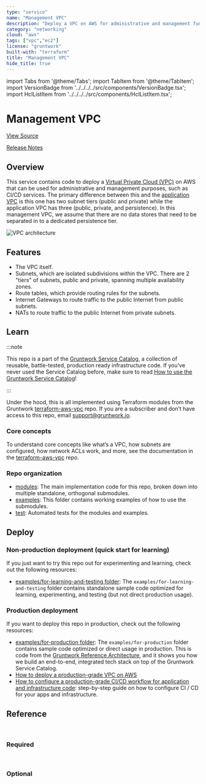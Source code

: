 ```yaml
---
type: "service"
name: "Management VPC"
description: "Deploy a VPC on AWS for administrative and management functions."
category: "networking"
cloud: "aws"
tags: ["vpc","ec2"]
license: "gruntwork"
built-with: "terraform"
title: "Management VPC"
hide_title: true
---
```


import Tabs from '@theme/Tabs';
import TabItem from '@theme/TabItem';
import VersionBadge from '../../../../src/components/VersionBadge.tsx';
import HclListItem from '../../../../src/components/HclListItem.tsx';

<VersionBadge version="0.85.0" lastModifiedVersion="0.83.0"/>

# Management VPC


<a href="https://github.com/gruntwork-io/terraform-aws-service-catalog/tree/master/modules/networking/vpc-mgmt" className="link-button">View Source</a>

<a href="https://github.com/gruntwork-io/terraform-aws-service-catalog/releases?q=networking%2Fvpc-mgmt" className="link-button" title="Release notes for only the service catalog versions which impacted this service.">Release Notes</a>

## Overview

This service contains code to deploy a [Virtual Private Cloud (VPC)](https://aws.amazon.com/vpc/) on AWS that can be
used for administrative and management purposes, such as CI/CD services. The primary difference between this and the
[application VPC](https://github.com/gruntwork-io/terraform-aws-service-catalog/tree/master/modules/networking/vpc) is this one has two subnet tiers (public and private) while the application VPC has three
(public, private, and persistence). In this management VPC, we assume that there are no data stores that need to be
separated in to a dedicated persistence tier.

![VPC architecture](/img/reference/services/networking/vpc-architecture.png)

## Features

*   The VPC itself.
*   Subnets, which are isolated subdivisions within the VPC. There are 2 "tiers" of subnets, public and private, spanning
    multiple availability zones.
*   Route tables, which provide routing rules for the subnets.
*   Internet Gateways to route traffic to the public Internet from public subnets.
*   NATs to route traffic to the public Internet from private subnets.

## Learn

:::note

This repo is a part of the [Gruntwork Service Catalog](https://github.com/gruntwork-io/terraform-aws-service-catalog/),
a collection of reusable, battle-tested, production ready infrastructure code.
If you’ve never used the Service Catalog before, make sure to read
[How to use the Gruntwork Service Catalog](https://docs.gruntwork.io/reference/services/intro/overview)!

:::

Under the hood, this is all implemented using Terraform modules from the Gruntwork
[terraform-aws-vpc](https://github.com/gruntwork-io/terraform-aws-vpc) repo. If you are a subscriber and don’t have
access to this repo, email <support@gruntwork.io>.

### Core concepts

To understand core concepts like what’s a VPC, how subnets are configured, how network ACLs work, and more, see the
documentation in the [terraform-aws-vpc](https://github.com/gruntwork-io/terraform-aws-vpc) repo.

### Repo organization

*   [modules](https://github.com/gruntwork-io/terraform-aws-service-catalog/tree/master/modules): The main implementation code for this repo, broken down into multiple standalone, orthogonal submodules.
*   [examples](https://github.com/gruntwork-io/terraform-aws-service-catalog/tree/master/examples): This folder contains working examples of how to use the submodules.
*   [test](https://github.com/gruntwork-io/terraform-aws-service-catalog/tree/master/test): Automated tests for the modules and examples.

## Deploy

### Non-production deployment (quick start for learning)

If you just want to try this repo out for experimenting and learning, check out the following resources:

*   [examples/for-learning-and-testing folder](https://github.com/gruntwork-io/terraform-aws-service-catalog/tree/master/examples/for-learning-and-testing): The
    `examples/for-learning-and-testing` folder contains standalone sample code optimized for learning, experimenting, and
    testing (but not direct production usage).

### Production deployment

If you want to deploy this repo in production, check out the following resources:

*   [examples/for-production folder](https://github.com/gruntwork-io/terraform-aws-service-catalog/tree/master/examples/for-production): The `examples/for-production` folder contains sample code
    optimized or direct usage in production. This is code from the
    [Gruntwork Reference Architecture](https://gruntwork.io/reference-architecture), and it shows you how we build an
    end-to-end, integrated tech stack on top of the Gruntwork Service Catalog.
*   [How to deploy a production-grade VPC on AWS](https://docs.gruntwork.io/guides/build-it-yourself/vpc/)
*   [How to configure a production-grade CI/CD workflow for application and infrastructure code](https://docs.gruntwork.io/guides/build-it-yourself/pipelines/):
    step-by-step guide on how to configure CI / CD for your apps and infrastructure.

## Reference

<Tabs>
<TabItem value="inputs" label="Inputs" default>

<br/>

### Required

<HclListItem name="aws_region" requirement="required" description="The AWS region to deploy into" type="string"/>

<HclListItem name="cidr_block" requirement="required" description="The IP address range of the VPC in CIDR notation. A prefix of /16 is recommended. Do not use a prefix higher than /27. Examples include '10.100.0.0/16', '10.200.0.0/16', etc." type="string"/>

<HclListItem name="num_nat_gateways" requirement="required" description="The number of NAT Gateways to launch for this VPC. The management VPC defaults to 1 NAT Gateway to save on cost, but to increase redundancy, you can adjust this to add additional NAT Gateways." type="number"/>

<HclListItem name="vpc_name" requirement="required" description="The name of the VPC. Defaults to mgmt." type="string"/>


<br/>


### Optional

<HclListItem name="apply_default_nacl_rules" requirement="optional" description="If true, will apply the default NACL rules in <a href=#default_nacl_ingress_rules><code>default_nacl_ingress_rules</code></a> and <a href=#default_nacl_egress_rules><code>default_nacl_egress_rules</code></a> on the default NACL of the VPC. Note that every VPC must have a default NACL - when this is false, the original default NACL rules managed by AWS will be used." type="bool" defaultValue="false"/>

<HclListItem name="associate_default_nacl_to_subnets" requirement="optional" description="If true, will associate the default NACL to the public, private, and persistence subnets created by this module. Only used if <a href=#apply_default_nacl_rules><code>apply_default_nacl_rules</code></a> is true. Note that this does not guarantee that the subnets are associated with the default NACL. Subnets can only be associated with a single NACL. The default NACL association will be dropped if the subnets are associated with a custom NACL later." type="bool" defaultValue="true"/>

<HclListItem name="availability_zone_exclude_ids" requirement="optional" description="List of excluded Availability Zone IDs." type="list" typeDetails="list(string)" defaultValue="[]"/>

<HclListItem name="availability_zone_exclude_names" requirement="optional" description="List of excluded Availability Zone names." type="list" typeDetails="list(string)" defaultValue="[]"/>

<HclListItem name="availability_zone_state" requirement="optional" description="Allows to filter list of Availability Zones based on their current state. Can be either 'available', 'information', 'impaired' or 'unavailable'. By default the list includes a complete set of Availability Zones to which the underlying AWS account has access, regardless of their state." type="string" defaultValue="null"/>

<HclListItem name="create_flow_logs" requirement="optional" description="If you set this variable to false, this module will not create VPC Flow Logs resources. This is used as a workaround because Terraform does not allow you to use the 'count' parameter on modules. By using this parameter, you can optionally create or not create the resources within this module." type="bool" defaultValue="true"/>

<HclListItem name="create_network_acls" requirement="optional" description="If set to false, this module will NOT create Network ACLs. This is useful if you don't want to use Network ACLs or you want to provide your own Network ACLs outside of this module." type="bool" defaultValue="true"/>

<HclListItem name="custom_tags" requirement="optional" description="A map of tags to apply to the VPC, Subnets, Route Tables, and Internet Gateway. The key is the tag name and the value is the tag value. Note that the tag 'Name' is automatically added by this module but may be optionally overwritten by this variable." type="map" typeDetails="map(string)" defaultValue="{}"/>

<HclListItem name="custom_tags_vpc_only" requirement="optional" description="A map of tags to apply just to the VPC itself, but not any of the other resources. The key is the tag name and the value is the tag value. Note that tags defined here will override tags defined as <a href=#custom_tags><code>custom_tags</code></a> in case of conflict." type="map" typeDetails="map(string)" defaultValue="{}"/>

<HclListItem name="default_nacl_egress_rules" requirement="optional" description="The egress rules to apply to the default NACL in the VPC. This is the security group that is used by any subnet that doesn't have its own NACL attached. The value for this variable must be a map where the keys are a unique name for each rule and the values are objects with the same fields as the egress block in the <a href=#aws_default_network_acl><code>aws_default_network_acl</code></a> resource: https://registry.terraform.io/providers/hashicorp/aws/latest/docs/resources/<a href=#default_network_acl><code>default_network_acl</code></a>." type="any" defaultValue="{'AllowAll':{'action':'allow','cidr_block':'0.0.0.0/0','from_port':0,'protocol':'-1','rule_no':100,'to_port':0}}"/>

<HclListItem name="default_nacl_ingress_rules" requirement="optional" description="The ingress rules to apply to the default NACL in the VPC. This is the NACL that is used by any subnet that doesn't have its own NACL attached. The value for this variable must be a map where the keys are a unique name for each rule and the values are objects with the same fields as the ingress block in the <a href=#aws_default_network_acl><code>aws_default_network_acl</code></a> resource: https://registry.terraform.io/providers/hashicorp/aws/latest/docs/resources/<a href=#default_network_acl><code>default_network_acl</code></a>." type="any" defaultValue="{'AllowAll':{'action':'allow','cidr_block':'0.0.0.0/0','from_port':0,'protocol':'-1','rule_no':100,'to_port':0}}"/>

<HclListItem name="default_security_group_egress_rules" requirement="optional" description="The egress rules to apply to the default security group in the VPC. This is the security group that is used by any resource that doesn't have its own security group attached. The value for this variable must be a map where the keys are a unique name for each rule and the values are objects with the same fields as the egress block in the <a href=#aws_default_security_group><code>aws_default_security_group</code></a> resource: https://registry.terraform.io/providers/hashicorp/aws/latest/docs/resources/<a href=#default_security_group><code>default_security_group</code></a>#egress-block." type="any" defaultValue="{'AllowAllOutbound':{'cidr_blocks':['0.0.0.0/0'],'from_port':0,'ipv6_cidr_blocks':['::/0'],'protocol':'-1','to_port':0}}"/>

<HclListItem name="default_security_group_ingress_rules" requirement="optional" description="The ingress rules to apply to the default security group in the VPC. This is the security group that is used by any resource that doesn't have its own security group attached. The value for this variable must be a map where the keys are a unique name for each rule and the values are objects with the same fields as the ingress block in the <a href=#aws_default_security_group><code>aws_default_security_group</code></a> resource: https://registry.terraform.io/providers/hashicorp/aws/latest/docs/resources/<a href=#default_security_group><code>default_security_group</code></a>#ingress-block." type="any" defaultValue="{'AllowAllFromSelf':{'from_port':0,'protocol':'-1','self':true,'to_port':0}}"/>

<HclListItem name="enable_default_security_group" requirement="optional" description="If set to false, the default security groups will NOT be created." type="bool" defaultValue="false"/>

<HclListItem name="iam_role_permissions_boundary" requirement="optional" description="The ARN of the policy that is used to set the permissions boundary for the IAM role." type="string" defaultValue="null"/>

<HclListItem name="kms_key_arn" requirement="optional" description="The ARN of a KMS key to use for encrypting VPC the flow log. A new KMS key will be created if this is not supplied." type="string" defaultValue="null"/>

<HclListItem name="kms_key_deletion_window_in_days" requirement="optional" description="The number of days to retain this KMS Key (a Customer Master Key) after it has been marked for deletion. Setting to null defaults to the provider default, which is the maximum possible value (30 days)." type="number" defaultValue="null"/>

<HclListItem name="kms_key_user_iam_arns" requirement="optional" description="VPC Flow Logs will be encrypted with a KMS Key (a Customer Master Key). The IAM Users specified in this list will have access to this key." type="list" typeDetails="list(string)" defaultValue="null"/>

<HclListItem name="nat_gateway_custom_tags" requirement="optional" description="A map of tags to apply to the NAT gateways, on top of the <a href=#custom_tags><code>custom_tags</code></a>. The key is the tag name and the value is the tag value. Note that tags defined here will override tags defined as <a href=#custom_tags><code>custom_tags</code></a> in case of conflict." type="map" typeDetails="map(string)" defaultValue="{}"/>

<HclListItem name="num_availability_zones" requirement="optional" description="How many AWS Availability Zones (AZs) to use. One subnet of each type (public, private app) will be created in each AZ. Note that this must be less than or equal to the total number of AZs in a region. A value of null means all AZs should be used. For example, if you specify 3 in a region with 5 AZs, subnets will be created in just 3 AZs instead of all 5. Defaults to 3." type="number" defaultValue="null"/>

<HclListItem name="private_subnet_bits" requirement="optional" description="Takes the CIDR prefix and adds these many bits to it for calculating subnet ranges.  MAKE SURE if you change this you also change the CIDR spacing or you may hit errors.  See cidrsubnet interpolation in terraform config for more information." type="number" defaultValue="4"/>

<HclListItem name="private_subnet_cidr_blocks" requirement="optional" description="A map listing the specific CIDR blocks desired for each private subnet. The key must be in the form AZ-0, AZ-1, ... AZ-n where n is the number of Availability Zones. If left blank, we will compute a reasonable CIDR block for each subnet." type="map" typeDetails="map(string)" defaultValue="{}"/>

<HclListItem name="private_subnet_custom_tags" requirement="optional" description="A map of tags to apply to the private Subnet, on top of the <a href=#custom_tags><code>custom_tags</code></a>. The key is the tag name and the value is the tag value. Note that tags defined here will override tags defined as <a href=#custom_tags><code>custom_tags</code></a> in case of conflict." type="map" typeDetails="map(string)" defaultValue="{}"/>

<HclListItem name="public_subnet_bits" requirement="optional" description="Takes the CIDR prefix and adds these many bits to it for calculating subnet ranges.  MAKE SURE if you change this you also change the CIDR spacing or you may hit errors.  See cidrsubnet interpolation in terraform config for more information." type="number" defaultValue="4"/>

<HclListItem name="public_subnet_cidr_blocks" requirement="optional" description="A map listing the specific CIDR blocks desired for each public subnet. The key must be in the form AZ-0, AZ-1, ... AZ-n where n is the number of Availability Zones. If left blank, we will compute a reasonable CIDR block for each subnet." type="map" typeDetails="map(string)" defaultValue="{}"/>

<HclListItem name="public_subnet_custom_tags" requirement="optional" description="A map of tags to apply to the public Subnet, on top of the <a href=#custom_tags><code>custom_tags</code></a>. The key is the tag name and the value is the tag value. Note that tags defined here will override tags defined as <a href=#custom_tags><code>custom_tags</code></a> in case of conflict." type="map" typeDetails="map(string)" defaultValue="{}"/>

<HclListItem name="subnet_spacing" requirement="optional" description="The amount of spacing between the different subnet types" type="number" defaultValue="8"/>

<HclListItem name="use_managed_iam_policies" requirement="optional" description="When true, all IAM policies will be managed as dedicated policies rather than inline policies attached to the IAM roles. Dedicated managed policies are friendlier to automated policy checkers, which may scan a single resource for findings. As such, it is important to avoid inline policies when targeting compliance with various security standards." type="bool" defaultValue="true"/>

</TabItem>
<TabItem value="outputs" label="Outputs">

<br/>

<HclListItem name="nat_gateway_public_ips" requirement="required" description="The public IP address(es) of the NAT gateway(s) of the mgmt VPC."/>

<HclListItem name="num_availability_zones" requirement="required" description="The number of availability zones used by the mgmt VPC."/>

<HclListItem name="private_subnet_arns" requirement="required" description="The private subnet ARNs of the mgmt VPC."/>

<HclListItem name="private_subnet_cidr_blocks" requirement="required" description="The private subnet CIDR blocks of the mgmt VPC."/>

<HclListItem name="private_subnet_ids" requirement="required" description="The private subnet IDs of the mgmt VPC."/>

<HclListItem name="private_subnet_route_table_ids" requirement="required" description="The ID of the private subnet route table of the mgmt VPC."/>

<HclListItem name="public_subnet_arns" requirement="required" description="The public subnet ARNs of the mgmt VPC."/>

<HclListItem name="public_subnet_cidr_blocks" requirement="required" description="The public subnet CIDR blocks of the mgmt VPC."/>

<HclListItem name="public_subnet_ids" requirement="required" description="The public subnet IDs of the mgmt VPC."/>

<HclListItem name="public_subnet_route_table_id" requirement="required" description="The ID of the public subnet route table of the mgmt VPC."/>

<HclListItem name="vpc_cidr_block" requirement="required" description="The CIDR block of the mgmt VPC."/>

<HclListItem name="vpc_id" requirement="required" description="The ID of the mgmt VPC."/>

<HclListItem name="vpc_name" requirement="required" description="The name of the mgmt VPC."/>

<HclListItem name="vpc_ready" requirement="required" description="Indicates whether or not the VPC has finished creating"/>

</TabItem>
</Tabs>


<!-- ##DOCS-SOURCER-START
{"sourcePlugin":"service-catalog-api","hash":"45b224d055352db62cd031aeacad04fa"}
##DOCS-SOURCER-END -->
